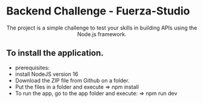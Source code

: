 # Backend Challenge - Fuerza-Studio

<p align="center">The project is a simple challenge to test your skills in building APIs using the Node.js framework.</p>

## To install the application.

- prerequisites:
- install NodeJS version 16
- Download the ZIP file from Github on a folder.
- Put the files in a folder and execute => npm install
- To run the app, go to the app folder and execute: => npm run dev
